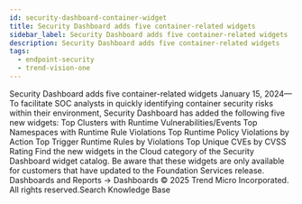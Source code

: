 ```yaml
---
id: security-dashboard-container-widget
title: Security Dashboard adds five container-related widgets
sidebar_label: Security Dashboard adds five container-related widgets
description: Security Dashboard adds five container-related widgets
tags:
  - endpoint-security
  - trend-vision-one
---
```


 Security Dashboard adds five container-related widgets January 15, 2024—To facilitate SOC analysts in quickly identifying container security risks within their environment, Security Dashboard has added the following five new widgets: Top Clusters with Runtime Vulnerabilities/Events Top Namespaces with Runtime Rule Violations Top Runtime Policy Violations by Action Top Trigger Runtime Rules by Violations Top Unique CVEs by CVSS Rating Find the new widgets in the Cloud category of the Security Dashboard widget catalog. Be aware that these widgets are only available for customers that have updated to the Foundation Services release. Dashboards and Reports → Dashboards © 2025 Trend Micro Incorporated. All rights reserved.Search Knowledge Base